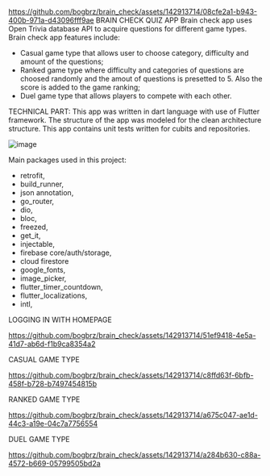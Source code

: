 
https://github.com/bogbrz/brain_check/assets/142913714/08cfe2a1-b943-400b-971a-d43096fff9ae
BRAIN CHECK QUIZ APP
Brain check app uses Open Trivia database API to acquire questions for different game types.
Brain check app features include:
 - Casual game type that allows user to choose category, difficulty and amount of the questions;
 - Ranked game type where difficulty and categories of questions are choosed randomly and the amout of questions is presetted to 5. Also the score is added to the game ranking;
 - Duel game type that allows players to compete with each other.

TECHNICAL PART:
This app was written in dart language with use of Flutter framework. The structure of the app was modeled for the clean architecture structure. This app contains unit tests written for cubits and repositories.


![image](https://github.com/bogbrz/brain_check/assets/142913714/1173d2c6-0b70-44c5-99fb-fb8897ae6b87)

Main packages used in this project: 
- retrofit,
- build_runner,
- json annotation,
- go_router,
- dio,
- bloc,
- freezed,
- get_it,
- injectable,
- firebase core/auth/storage,
- cloud firestore
- google_fonts,
- image_picker,
- flutter_timer_countdown,
- flutter_localizations,
- intl,

LOGGING IN WITH HOMEPAGE




https://github.com/bogbrz/brain_check/assets/142913714/51ef9418-4e5a-41d7-ab6d-f1b9ca8354a2




CASUAL GAME TYPE




https://github.com/bogbrz/brain_check/assets/142913714/c8ffd63f-6bfb-458f-b728-b7497454815b




RANKED GAME TYPE




https://github.com/bogbrz/brain_check/assets/142913714/a675c047-ae1d-44c3-a19e-04c7a7756554




DUEL GAME TYPE




https://github.com/bogbrz/brain_check/assets/142913714/a284b630-c88a-4572-b669-05799505bd2a



